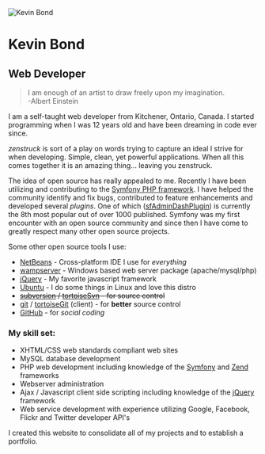 <div class="figure figure-right">
    <img src="http://www.gravatar.com/avatar/61686eb3356aecd961d8d7a2639c8720.png" alt="Kevin Bond" />
</div>

# Kevin Bond
## Web Developer

> I am enough of an artist to draw freely upon my imagination.<br />-Albert Einstein

I am a self-taught web developer from Kitchener, Ontario, Canada.
I started programming when I was 12 years old and have been dreaming in code ever since.

*zenstruck* is sort of a play on words trying to capture an ideal I strive for when developing.
Simple, clean, yet powerful applications.  When all this comes together it is an amazing thing... leaving you zenstruck.

The idea of open source has really appealed to me. Recently I have been
utilizing and contributing to the [Symfony PHP framework][1]. I have helped the
community identify and fix bugs, contributed to feature enhancements and developed
several *plugins*. One of which ([sfAdminDashPlugin][2]) is currently the 8th most popular out of
over 1000 published.  Symfony was my first encounter with an open source community and since
then I have come to greatly respect many other open source projects.

Some other open source tools I use:

* [NetBeans][3] - Cross-platform IDE I use for *everything*
* [wampserver][4] - Windows based web server package (apache/mysql/php)
* [jQuery][5] - My favorite javascript framework
* [Ubuntu][6] - I do some things in Linux and love this distro
* <del>[subversion][7] / [tortoiseSvn][8]  - for source control</del>
* [git][9] / [tortoiseGit][10] (client)  - for **better** source control
* [GitHub][11] - for *social coding*

### My skill set:

* XHTML/CSS web standards compliant web sites
* MySQL database development
* PHP web development including knowledge of the [Symfony][1] and [Zend][12] frameworks
* Webserver administration
* Ajax / Javascript client side scripting including knowledge of the [jQuery][5] framework
* Web service development with experience utilizing Google, Facebook, Flickr and Twitter developer API's

I created this website to consolidate all of my projects and to establish a portfolio.

  [1]: http://http://www.symfony.com/
  [2]: http://www.symfony-project.org/plugins/sfAdminDashPlugin/
  [3]: http://www.netbeans.org/
  [4]: http://www.wampserver.com/en/index.php
  [5]: http://jquery.com/
  [6]: http://www.ubuntu.com/
  [7]: http://subversion.tigris.org/
  [8]: http://tortoisesvn.net/
  [9]: http://git-scm.com/
  [10]: http://code.google.com/p/tortoisegit/
  [11]: http://github.com/
  [12]: http://framework.zend.com/